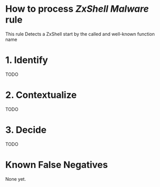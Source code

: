 # How to process *ZxShell Malware* rule
This rule Detects a ZxShell start by the called and well-known function name

# 1. Identify
TODO

# 2. Contextualize
TODO

# 3. Decide
TODO

# Known False Negatives
None yet.
